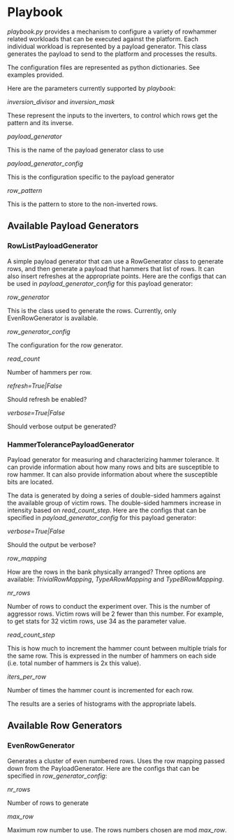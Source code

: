 # Playbook

*playbook.py* provides a mechanism to configure a variety of rowhammer related workloads that can be executed against the platform.  Each individual workload is represented by a payload generator.  This class generates the payload to send to the platform and processes the results.

The configuration files are represented as python dictionaries.  See examples provided.

Here are the parameters currently supported by *playbook*:

*inversion_divisor* and *inversion_mask*

These represent the inputs to the inverters, to control which rows get the pattern and its inverse.

*payload_generator*

This is the name of the payload generator class to use

*payload_generator_config*

This is the configuration specific to the payload generator

*row_pattern*

This is the pattern to store to the non-inverted rows.


## Available Payload Generators

### RowListPayloadGenerator

A simple payload generator that can use a RowGenerator class to generate rows, and then generate a payload that hammers that list of rows.  It can also insert refreshes at the appropriate points.  Here are
the configs that can be used in *payload_generator_config* for this payload generator:

*row_generator*

This is the class used to generate the rows.  Currently, only EvenRowGenerator is available.

*row_generator_config*

The configuration for the row generator.

*read_count*

Number of hammers per row.

*refresh=True|False*

Should refresh be enabled?

*verbose=True|False*

Should verbose output be generated?

### HammerTolerancePayloadGenerator

Payload generator for measuring and characterizing hammer tolerance.  It can provide information about how many rows and bits are susceptible to row hammer.  It can also provide information about where the susceptible bits are located.

The data is generated by doing a series of double-sided hammers against the available group of victim rows.  The double-sided hammers increase in intensity based on *read_count_step*.  Here are the configs that can be specified in *payload_generator_config* for this payload generator:

*verbose=True|False*

Should the output be verbose?

*row_mapping*

How are the rows in the bank physically arranged?  Three options are available: *TrivialRowMapping*, *TypeARowMapping* and *TypeBRowMapping*.

*nr_rows*

Number of rows to conduct the experiment over.  This is the number of aggressor rows.  Victim rows will be 2 fewer than this number.  For example, to get stats for 32 victim rows, use 34 as the parameter value.

*read_count_step*

This is how much to increment the hammer count between multiple trials for the same row.  This is expressed in the number of hammers on each side (i.e. total number of hammers is 2x this value).

*iters_per_row*

Number of times the hammer count is incremented for each row.

The results are a series of histograms with the appropriate labels.

## Available Row Generators

### EvenRowGenerator

Generates a cluster of even numbered rows.  Uses the row mapping passed down from the PayloadGenerator.  Here are the configs that can be specified in *row_generator_config*:

*nr_rows*

Number of rows to generate

*max_row*

Maximum row number to use.  The rows numbers chosen are mod *max_row*.
